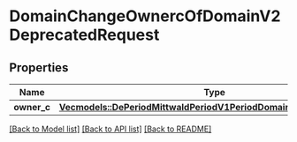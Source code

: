 # DomainChangeOwnercOfDomainV2DeprecatedRequest

## Properties

Name | Type | Description | Notes
------------ | ------------- | ------------- | -------------
**owner_c** | [**Vec<models::DePeriodMittwaldPeriodV1PeriodDomainPeriodHandleField>**](de.mittwald.v1.domain.HandleField.md) |  | 

[[Back to Model list]](../README.md#documentation-for-models) [[Back to API list]](../README.md#documentation-for-api-endpoints) [[Back to README]](../README.md)


